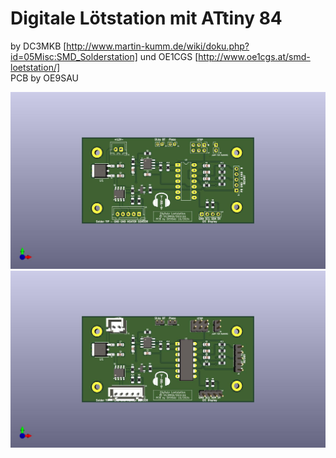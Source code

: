 # Digitale Lötstation mit ATtiny 84
by DC3MKB [http://www.martin-kumm.de/wiki/doku.php?id=05Misc:SMD_Solderstation] und OE1CGS [http://www.oe1cgs.at/smd-loetstation/] <br>
PCB by OE9SAU

![SMD-Loetstation](SMD-Loetstation_ohne_THT.jpg)
![SMD-Loetstation](SMD-Loetstation.jpg)
